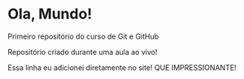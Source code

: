 # Ola, Mundo!
 Primeiro repositório do curso de Git e GitHub

 Repositório criado durante uma aula ao vivo!

 Essa linha eu adicionei diretamente no site! QUE IMPRESSIONANTE!

